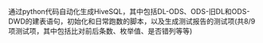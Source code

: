 通过python代码自动化生成HiveSQL，其中包括DL-ODS、ODS-旧DL和ODS-DWD的建表语句，初始化和日常跑数的脚本，以及生成测试报告的测试项(共8/9项测试项，其中包括比对前后条数、枚举值、是否错列等等)
